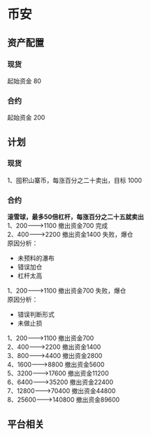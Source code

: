 # 币安
## 资产配置
### 现货
起始资金 80
### 合约
起始资金 200
## 计划
### 现货
1、囤积山寨币，每涨百分之二十卖出，目标 1000
### 合约
**滚雪球，最多50倍杠杆，每涨百分之二十五就卖出**  
1、200--->1100 撤出资金700  完成  
2、400--->2200 撤出资金1400 失败，爆仓  
原因分析：  
* 未预料的瀑布
* 错误加仓
* 杠杆太高


1、200--->1100 撤出资金700 失败，爆仓  
原因分析：  
* 错误判断形式  
* 未做止损  


1、200--->1100 撤出资金700   
2、400--->2200 撤出资金1400  
3、800--->4400 撤出资金2800  
4、1600--->8800 撤出资金5600  
5、3200--->17600 撤出资金11200  
6、6400--->35200 撤出资金22400  
7、12800--->70400 撤出资金44800  
8、25600--->140800 撤出资金89600  
## 平台相关
